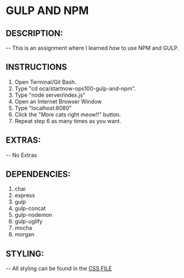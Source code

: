 # **GULP AND NPM**

## **DESCRIPTION:**

-- This is an assignment where I learned how to use NPM and GULP.

## **INSTRUCTIONS**

1. Open Terminal/Git Bash.
2. Type "cd oca/startnow-ops100-gulp-and-npm".
3. Type "node server/index.js"
4. Open an Internet Browser Window
5. Type "localhost:8080"
6. Click the "More cats right meow!!" button.
7. Repeat step 6 as many times as you want.

## **EXTRAS:**

-- No Extras 

## **DEPENDENCIES:**

1. chai
2. express
3. gulp
4. gulp-concat
5. gulp-nodemon
6. gulp-uglify
7. mocha
8. morgan

## **STYLING:**

-- All styling can be found in the [CSS FILE](/dist/styles.css)
